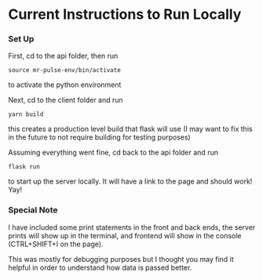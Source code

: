 # Current Instructions to Run Locally

### Set Up

First, cd to the api folder, then run

`source mr-pulse-env/bin/activate`

to activate the python environment


Next, cd to the client folder and run

`yarn build`

this creates a production level build that flask will use (I may want to fix this in the future to not require building for testing purposes)


Assuming everything went fine, cd back to the api folder and run

`flask run`

to start up the server locally. It will have a link to the page and should work! Yay!


### Special Note
I have included some print statements in the front and back ends, the server prints will show up in the terminal, and frontend will show in the console (CTRL+SHIFT+I on the page).

This was mostly for debugging purposes but I thought you may find it helpful in order to understand how data is passed better.

